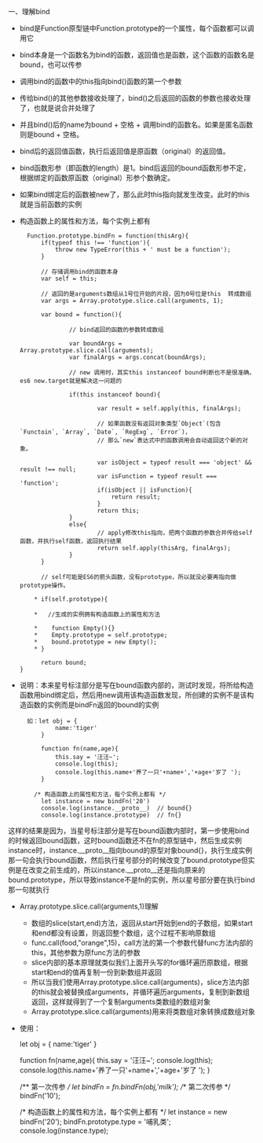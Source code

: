 一、理解bind

* bind是Function原型链中Function.prototype的一个属性，每个函数都可以调用它
* bind本身是一个函数名为bind的函数，返回值也是函数，这个函数的函数名是bound，也可以传参
* 调用bind的函数中的this指向bind()函数的第一个参数
* 传给bind()的其他参数接收处理了，bind()之后返回的函数的参数也接收处理了，也就是说合并处理了
* 并且bind()后的name为bound + 空格 + 调用bind的函数名。如果是匿名函数则是bound + 空格。
* bind后的返回值函数，执行后返回值是原函数（original）的返回值。
* bind函数形参（即函数的length）是1。bind后返回的bound函数形参不定，根据绑定的函数原函数（original）形参个数确定。
* 如果bind绑定后的函数被new了，那么此时this指向就发生改变。此时的this就是当前函数的实例
* 构造函数上的属性和方法，每个实例上都有

		Function.prototype.bindFn = function(thisArg){
		    if(typeof this !== 'function'){
		        throw new TypeError(this + ' must be a function');
		    }
		
		    // 存储调用bind的函数本身
		    var self = this;
		
		    // 返回的是arguments数组从1号位开始的片段，因为0号位是this  转成数组
		    var args = Array.prototype.slice.call(arguments, 1);
		
		    var bound = function(){
	
			        // bind返回的函数的参数转成数组
			
			        var boundArgs = Array.prototype.slice.call(arguments);
			        var finalArgs = args.concat(boundArgs);
			
			        // new 调用时，其实this instanceof bound判断也不是很准确。es6 new.target就是解决这一问题的
			
			        if(this instanceof bound){
			
				            var result = self.apply(this, finalArgs);
				
				            // 如果函数没有返回对象类型`Object`(包含`Functoin`, `Array`, `Date`, `RegExg`, `Error`)，
				            // 那么`new`表达式中的函数调用会自动返回这个新的对象。
				
				            var isObject = typeof result === 'object' && result !== null;
				            var isFunction = typeof result === 'function';
				            if(isObject || isFunction){
				                return result;
				            }
				            return this;
			        }
			        else{
				            // apply修改this指向，把两个函数的参数合并传给self函数，并执行self函数，返回执行结果
				            return self.apply(thisArg, finalArgs);
			        }
		    }
	
	        // self可能是ES6的箭头函数，没有prototype，所以就没必要再指向做prototype操作。
		 
		  * if(self.prototype){
	         
	      *   //生成的实例拥有构造函数上的属性和方法        
	
		  *    function Empty(){}
		  *    Empty.prototype = self.prototype;
		  *    bound.prototype = new Empty();
		  * }
		
		    return bound;
	  }

* 说明：本来星号标注部分是写在bound函数内部的，测试时发现，将所给构造函数用bind绑定后，然后用new调用该构造函数发现，所创建的实例不是该构造函数的实例而是bindFn返回的bound的实例

		如：let obj = {
			    name:'tiger'
			}
			
			function fn(name,age){
			    this.say = '汪汪~';
			    console.log(this);
			    console.log(this.name+'养了一只'+name+','+age+'岁了 ');
			}
		
		  /* 构造函数上的属性和方法，每个实例上都有 */
			let instance = new bindFn('20')
			console.log(instance.__proto__)  // bound{}
            console.log(instance.prototype)  // fn{}

这样的结果是因为，当星号标注部分是写在bound函数内部时，第一步使用bind的时候返回bound函数，这时bound函数还不在fn的原型链中，然后生成实例instance时，instance.__proto__指向bound的原型对象bound{}，执行生成实例那一句会执行bound函数，然后执行星号部分的时候改变了bound.prototype但实例是在改变之前生成的，所以instance.__proto__还是指向原来的bound.prototype，所以导致instance不是fn的实例，所以星号部分要在执行bind那一句就执行

* Array.prototype.slice.call(arguments,1)理解

   * 数组的slice(start,end)方法，返回从start开始到end的子数组，如果start和end都没有设置，则返回整个数组，这个过程不影响原数组
   * func.call(food,"orange",15)，call方法的第一个参数代替func方法内部的this，其他参数为原func方法的参数
   * slice内部的基本原理就类似我们上面开头写的for循环遍历原数组，根据start和end的值再复制一份到新数组并返回
   * 所以当我们使用Array.prototype.slice.call(arguments)，slice方法内部的this就会被替换成arguments，并循环遍历arguments，复制到新数组返回，这样就得到了一个复制arguments类数组的数组对象
   * Array.prototype.slice.call(arguments)用来将类数组对象转换成数组对象

* 使用：

	let obj = {
	    name:'tiger'
	}
	
	function fn(name,age){
	    this.say = '汪汪~';
	    console.log(this);
	    console.log(this.name+'养了一只'+name+','+age+'岁了 ');
	}
	
	/** 第一次传参 */
	let bindFn = fn.bindFn(obj,'milk');
	/** 第二次传参 */
	bindFn('10');
	
	/* 构造函数上的属性和方法，每个实例上都有 */
	let instance = new bindFn('20');
	bindFn.prototype.type = '哺乳类';
	console.log(instance.type);